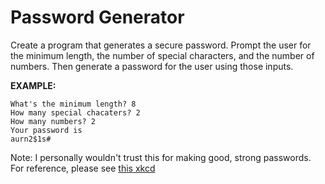 # Password Generator

Create a program that generates a secure password. Prompt the user for
the minimum length, the number of special characters, and the number of
numbers. Then generate a password for the user using those inputs.

**EXAMPLE:**

``` plaintext
What's the minimum length? 8
How many special chacaters? 2
How many numbers? 2
Your password is
aurn2$1s#
```

Note: I personally wouldn't trust this for making good, strong
passwords. For reference, please see [this xkcd](https://xkcd.com/936/)
